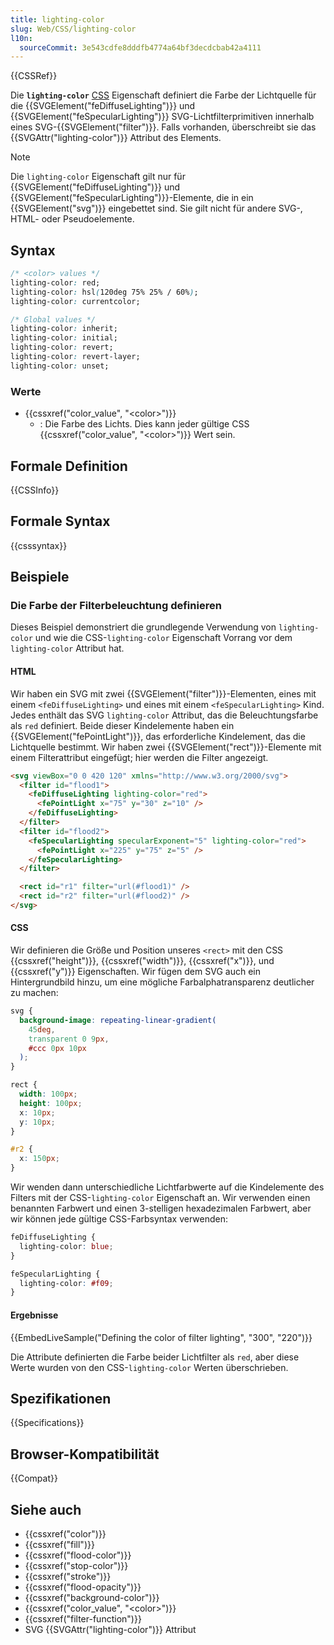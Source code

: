 ```yaml
---
title: lighting-color
slug: Web/CSS/lighting-color
l10n:
  sourceCommit: 3e543cdfe8dddfb4774a64bf3decdcbab42a4111
---
```


{{CSSRef}}

Die **`lighting-color`** [CSS](/de/docs/Web/CSS) Eigenschaft definiert die Farbe der Lichtquelle für die {{SVGElement("feDiffuseLighting")}} und {{SVGElement("feSpecularLighting")}} SVG-Lichtfilterprimitiven innerhalb eines SVG-{{SVGElement("filter")}}. Falls vorhanden, überschreibt sie das {{SVGAttr("lighting-color")}} Attribut des Elements.

> [!NOTE]
> Die `lighting-color` Eigenschaft gilt nur für {{SVGElement("feDiffuseLighting")}} und {{SVGElement("feSpecularLighting")}}-Elemente, die in ein {{SVGElement("svg")}} eingebettet sind. Sie gilt nicht für andere SVG-, HTML- oder Pseudoelemente.

## Syntax

```css
/* <color> values */
lighting-color: red;
lighting-color: hsl(120deg 75% 25% / 60%);
lighting-color: currentcolor;

/* Global values */
lighting-color: inherit;
lighting-color: initial;
lighting-color: revert;
lighting-color: revert-layer;
lighting-color: unset;
```

### Werte

- {{cssxref("color_value", "&lt;color>")}}
  - : Die Farbe des Lichts. Dies kann jeder gültige CSS {{cssxref("color_value", "&lt;color>")}} Wert sein.

## Formale Definition

{{CSSInfo}}

## Formale Syntax

{{csssyntax}}

## Beispiele

### Die Farbe der Filterbeleuchtung definieren

Dieses Beispiel demonstriert die grundlegende Verwendung von `lighting-color` und wie die CSS-`lighting-color` Eigenschaft Vorrang vor dem `lighting-color` Attribut hat.

#### HTML

Wir haben ein SVG mit zwei {{SVGElement("filter")}}-Elementen, eines mit einem `<feDiffuseLighting>` und eines mit einem `<feSpecularLighting>` Kind. Jedes enthält das SVG `lighting-color` Attribut, das die Beleuchtungsfarbe als `red` definiert. Beide dieser Kindelemente haben ein {{SVGElement("fePointLight")}}, das erforderliche Kindelement, das die Lichtquelle bestimmt. Wir haben zwei {{SVGElement("rect")}}-Elemente mit einem Filterattribut eingefügt; hier werden die Filter angezeigt.

```html
<svg viewBox="0 0 420 120" xmlns="http://www.w3.org/2000/svg">
  <filter id="flood1">
    <feDiffuseLighting lighting-color="red">
      <fePointLight x="75" y="30" z="10" />
    </feDiffuseLighting>
  </filter>
  <filter id="flood2">
    <feSpecularLighting specularExponent="5" lighting-color="red">
      <fePointLight x="225" y="75" z="5" />
    </feSpecularLighting>
  </filter>

  <rect id="r1" filter="url(#flood1)" />
  <rect id="r2" filter="url(#flood2)" />
</svg>
```

#### CSS

Wir definieren die Größe und Position unseres `<rect>` mit den CSS {{cssxref("height")}}, {{cssxref("width")}}, {{cssxref("x")}}, und {{cssxref("y")}} Eigenschaften. Wir fügen dem SVG auch ein Hintergrundbild hinzu, um eine mögliche Farbalphatransparenz deutlicher zu machen:

```css
svg {
  background-image: repeating-linear-gradient(
    45deg,
    transparent 0 9px,
    #ccc 0px 10px
  );
}

rect {
  width: 100px;
  height: 100px;
  x: 10px;
  y: 10px;
}

#r2 {
  x: 150px;
}
```

Wir wenden dann unterschiedliche Lichtfarbwerte auf die Kindelemente des Filters mit der CSS-`lighting-color` Eigenschaft an. Wir verwenden einen benannten Farbwert und einen 3-stelligen hexadezimalen Farbwert, aber wir können jede gültige CSS-Farbsyntax verwenden:

```css
feDiffuseLighting {
  lighting-color: blue;
}

feSpecularLighting {
  lighting-color: #f09;
}
```

#### Ergebnisse

{{EmbedLiveSample("Defining the color of filter lighting", "300", "220")}}

Die Attribute definierten die Farbe beider Lichtfilter als `red`, aber diese Werte wurden von den CSS-`lighting-color` Werten überschrieben.

## Spezifikationen

{{Specifications}}

## Browser-Kompatibilität

{{Compat}}

## Siehe auch

- {{cssxref("color")}}
- {{cssxref("fill")}}
- {{cssxref("flood-color")}}
- {{cssxref("stop-color")}}
- {{cssxref("stroke")}}
- {{cssxref("flood-opacity")}}
- {{cssxref("background-color")}}
- {{cssxref("color_value", "&lt;color>")}}
- {{cssxref("filter-function")}}
- SVG {{SVGAttr("lighting-color")}} Attribut
